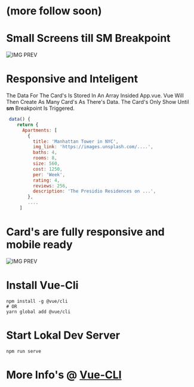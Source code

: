 # (more follow soon)

# Small Screens till SM Breakpoint
![IMG PREV](https://www.awesomescreenshot.com/upload/1417516/1457799/8a25a538-3cc9-43bf-4259-3f06aa6d59a6.png "Cards")

# Responsive and Inteligent
The Data For The Card's Is Stored In An Array Insided App.vue. Vue Will Then Create As Many Card's As There's Data. The Card's Only Show Until **sm** Breakpoint Is Triggered.

```javascript
 data() {
    return {
      Apartments: [
        {
          title: 'Manhattan Tower in NYC',
          img_link: 'https://images.unsplash.com/....',
          baths: 4,
          rooms: 8,
          size: 560,
          cost: 1250,
          per: 'Week',
          rating: 4,
          reviews: 256,
          description: 'The Presidio Residences on ...',
        },
        ....
     ]
```
# Card's are fully responsive and mobile ready

![IMG PREV](https://s3.amazonaws.com/awesomescreenshot/upload/1417516/1457799/10e1acef-3c58-4441-4e8e-f73881eea543.png?AWSAccessKeyId=AKIAJSCJQ2NM3XLFPVKA&Expires=1598948943&Signature=qdazsdnEiJiLADc0O5eTybNht%2Fo%3D "Title")

# Install Vue-Cli
```
npm install -g @vue/cli
# OR
yarn global add @vue/cli
```
# Start Lokal Dev Server
```
npm run serve
```
# More Info's @ [Vue-CLI](https://cli.vuejs.org/)



